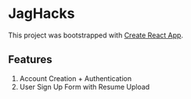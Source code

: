 # JagHacks

This project was bootstrapped with [Create React App](https://github.com/facebook/create-react-app).

## Features 
1. Account Creation + Authentication
2. User Sign Up Form with Resume Upload




